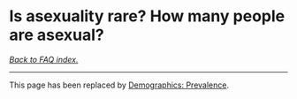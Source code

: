 # Is asexuality rare? How many people are asexual?

[*Back to FAQ index.*](https://github.com/MissTeapot/LGBT-Wikis/blob/main/github_wiki/asexuality/faq.md)

---

This page has been replaced by [Demographics: Prevalence](https://github.com/MissTeapot/LGBT-Wikis/blob/main/github_wiki/asexuality/demographics#wiki_prevalence.md).